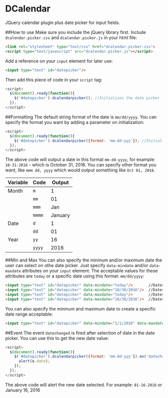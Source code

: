 DCalendar
=========

JQuery calendar plugin plus date picker for input fields.

##How to use
Make sure you include the jQuery library first.
Include `dcalendar.picker.css` and `dcalendar.picker.js` in your html file:
```html
<link rel="stylesheet" type="text/css" href="dcalendar.picker.css">
<script type="text/javascript" src="dcalendar.picker.js"></script>
```

Add a reference on your `input` element for later use:
```html
<input type="text" id="datepicker"/>
```

Then add this piece of code in your `script` tag:
```javascript
<script>
  $(document).ready(function(){
    $('#datepicker').dcalendarpicker(); //Initializes the date picker
  });
</script>
```

##Formatting
The default string format of the date is `mm/dd/yyyy`. You can specify the format you want by adding a parameter on initialization:
```javascript
<script>
  $(document).ready(function(){
    $('#datepicker').dcalendarpicker({format: 'mm-dd-yyy'}); //Initializes the date picker and uses the specified format
  });
</script>
```
The above code will output a date in this format `mm-dd-yyyy`, for example: `10-31-2016` - which is October 31, 2016.
You can specify other format you want, like `mmm dd, yyyy` which would output something like `Oct 01, 2016`.

| Variable      | Code         | Output  |
| ------------- |--------------|---------|
| Month         | `m`          | 1       |
|               | `mm`         | 01      |
|               | `mmm`        | Jan     |
|               | `mmmm`       | January |
| Date          | `d`          | 1       |
|               | `dd`         | 01      |
| Year          | `yy`         | 16      |
|               | `yyyy`       | 2016    |

##Min and Max
You can also specify the mininum and/or maximum date the user can select on othe date picker.
Just specify `data-mindate` and/or `data-maxdate` attributes on your `input` element. The acceptable values for these attributes are `today` or a specific date using this format: `mm/dd/yyyy`:
```html
<input type="text" id="datepicker" data-mindate="today"/>       //Dates enabled ranges from the current date onwards.
<input type="text" id="datepicker" data-mindate="10/30/2016"/>  //Dates enabled ranges from October 30, 2016 onwards.
<input type="text" id="datepicker" data-maxdate="today"/>       //Dates enabled ranges from earlier dates until current date.
<input type="text" id="datepicker" data-maxdate="10/30/2016"/>  //Dates enabled ranges from previous dates of October 10, 2016 until October 10, 2016
```
You can also specify the mininum and maximum date to create a specific date range acceptable:
```html
<input type="text" id="datepicker" data-mindate="1/1/2016" data-maxdate="2/1/2016"/>  //Dates enabled ranges from January 1 to February 1, 2016
```

##Event
The event `datechanged` is fired after selection of date in the date picker.
You can use this to get the new date value:
```javascript
<script>
  $(document).ready(function(){
    $('#datepicker').dcalendarpicker({format: 'mm-dd-yyy'}).on('datechanged', function(e){
      alert(e.date);
    });
  });
</script>
```
The above code will alert the new date selected. For example: `01-16-2016` or January 16, 2016
